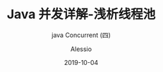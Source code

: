 ---
layout:     post
title:      Java 并发详解-浅析线程池
subtitle:   java Concurrent (四)
date:       2019-10-04
author:     Alessio
header-img: img/PostBack_04.jpg
catalog: true
tags:
    - java
    - 多线程和并发
---